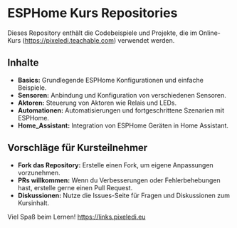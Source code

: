 # ESPHome Kurs Repositories

Dieses Repository enthält die Codebeispiele und Projekte, die im Online-Kurs (https://pixeledi.teachable.com) verwendet werden.

## Inhalte

- **Basics:** Grundlegende ESPHome Konfigurationen und einfache Beispiele.
- **Sensoren:** Anbindung und Konfiguration von verschiedenen Sensoren.
- **Aktoren:** Steuerung von Aktoren wie Relais und LEDs.
- **Automationen:** Automatisierungen und fortgeschrittene Szenarien mit ESPHome.
- **Home_Assistant:** Integration von ESPHome Geräten in Home Assistant.

## Vorschläge für Kursteilnehmer

- **Fork das Repository:** Erstelle einen Fork, um eigene Anpassungen vorzunehmen.
- **PRs willkommen:** Wenn du Verbesserungen oder Fehlerbehebungen hast, erstelle gerne einen Pull Request.
- **Diskussionen:** Nutze die Issues-Seite für Fragen und Diskussionen zum Kursinhalt.

Viel Spaß beim Lernen!
https://links.pixeledi.eu

